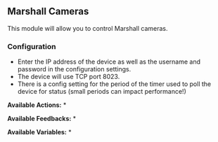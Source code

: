 ## Marshall Cameras

This module will allow you to control Marshall cameras.


### Configuration
* Enter the IP address of the device as well as the username and password in the configuration settings.
* The device will use TCP port 8023.
* There is a config setting for the period of the timer used to poll the device for status (small periods can impact performance!)

**Available Actions:**
* 

**Available Feedbacks:**
* 

**Available Variables:**
* 